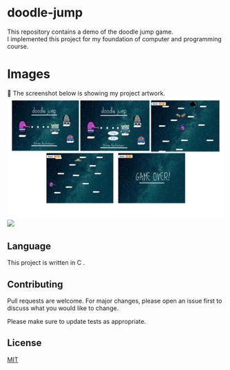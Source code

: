   
# doodle-jump
This repository contains a demo of the doodle jump game.<br />
I implemented this project for my foundation of computer and programming course.<br />

# Images
📸 The screenshot below is showing my project artwork.<br />
<img src="screenshots/total.png"></img> 
<img src="doodle.gig"></img> 


## Language 
This project is written in C .

## Contributing
Pull requests are welcome. For major changes, please open an issue first to discuss what you would like to change.

Please make sure to update tests as appropriate.

## License
[MIT](https://choosealicense.com/licenses/mit/)

